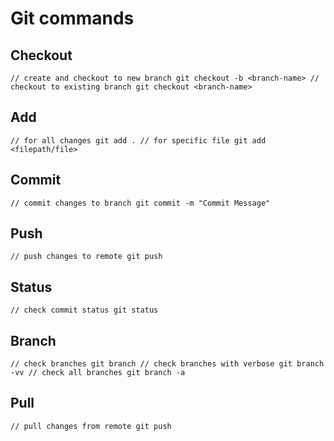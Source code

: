 # Git commands

## Checkout
`
// create and checkout to new branch
git checkout -b <branch-name>
// checkout to existing branch
git checkout <branch-name>
`
## Add
`
// for all changes
git add .
// for specific file
git add <filepath/file>
`
## Commit
`
// commit changes to branch
git commit -m "Commit Message"
`
## Push
`
// push changes to remote
git push
`
## Status
`
// check commit status
git status
`
## Branch
`
// check branches
git branch
// check branches with verbose
git branch -vv
// check all branches
git branch -a
`
## Pull
`
// pull changes from remote
git push
`
